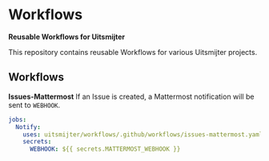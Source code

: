 # Workflows
**Reusable Workflows for Uitsmijter**

This repository contains reusable Workflows for various Uitsmijter projects.

## Workflows
**Issues-Mattermost**
If an Issue is created, a Mattermost notification will be sent to `WEBHOOK`.
```yaml
jobs:
  Notify:
    uses: uitsmijter/workflows/.github/workflows/issues-mattermost.yaml@main
    secrets:
      WEBHOOK: ${{ secrets.MATTERMOST_WEBHOOK }}
```
